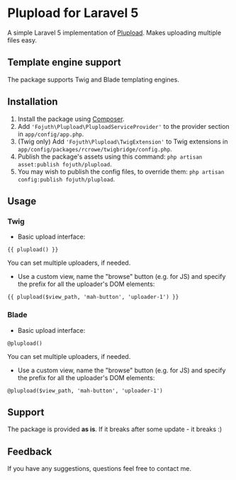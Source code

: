 Plupload for Laravel 5
======================

A simple Laravel 5 implementation of [Plupload][1]. Makes uploading multiple files easy.

Template engine support
-----------------------

The package supports Twig and Blade templating engines.

Installation
------------

1. Install the package using [Composer].
2. Add `'Fojuth\Plupload\PluploadServiceProvider'` to the provider section in `app/config/app.php`.
3. (Twig only) Add `'Fojuth\Plupload\TwigExtension'` to Twig extensions in `app/config/packages/rcrowe/twigbridge/config.php`.
4. Publish the package's assets using this command: `php artisan asset:publish fojuth/plupload`.
5. You may wish to publish the config files, to override them: `php artisan config:publish fojuth/plupload`.

Usage
-----

### Twig

- Basic upload interface:

```
{{ plupload() }}
```

You can set multiple uploaders, if needed.

- Use a custom view, name the "browse" button (e.g. for JS) and specify the prefix for all the uploader's DOM elements:

```
{{ plupload($view_path, 'mah-button', 'uploader-1') }}
```

### Blade

- Basic upload interface:

```
@plupload()
```

You can set multiple uploaders, if needed.

- Use a custom view, name the "browse" button (e.g. for JS) and specify the prefix for all the uploader's DOM elements:

```
@plupload($view_path, 'mah-button', 'uploader-1')
```

Support
-------

The package is provided **as is**. If it breaks after some update - it breaks :)

Feedback
--------

If you have any suggestions, questions feel free to contact me.

[1]: http://www.plupload.com/
[Composer]: http://getcomposer.org